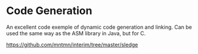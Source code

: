 # Code Generation

An excellent code exemple of dynamic code generation and linking.
Can be used the same way as the ASM library in Java, but for C.

https://github.com/mntmn/interim/tree/master/sledge


